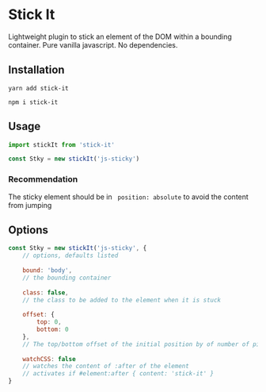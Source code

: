 # Stick It

Lightweight plugin to stick an element of the DOM within a bounding container.
Pure vanilla javascript. No dependencies.

## Installation

``
yarn add stick-it
``

``
npm i stick-it
``

## Usage

```js
import stickIt from 'stick-it'

const Stky = new stickIt('js-sticky')
```

### Recommendation

The sticky element should be in `` position: absolute`` to avoid the content from jumping

## Options

```js
const Stky = new stickIt('js-sticky', {
    // options, defaults listed
    
    bound: 'body',
    // the bounding container
    
    class: false,
    // the class to be added to the element when it is stuck
    
    offset: {
        top: 0,
        bottom: 0
    },
    // The top/bottom offset of the initial position by of number of pixels
    
    watchCSS: false
    // watches the content of :after of the element
    // activates if #element:after { content: 'stick-it' }
}
```